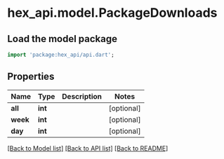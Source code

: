 # hex_api.model.PackageDownloads

## Load the model package
```dart
import 'package:hex_api/api.dart';
```

## Properties
Name | Type | Description | Notes
------------ | ------------- | ------------- | -------------
**all** | **int** |  | [optional] 
**week** | **int** |  | [optional] 
**day** | **int** |  | [optional] 

[[Back to Model list]](../README.md#documentation-for-models) [[Back to API list]](../README.md#documentation-for-api-endpoints) [[Back to README]](../README.md)


